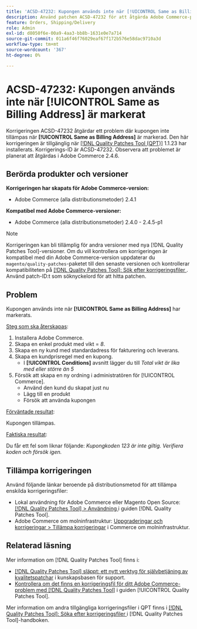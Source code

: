 ```yaml
---
title: 'ACSD-47232: Kupongen används inte när [!UICONTROL Same as Billing Address] är markerat'
description: Använd patchen ACSD-47232 för att åtgärda Adobe Commerce-problemet där kupong inte tillämpas när [!UICONTROL Same as Billing Address] är markerad.
feature: Orders, Shipping/Delivery
role: Admin
exl-id: d8050f6e-00a9-4aa3-bb8b-1631e0e7a714
source-git-commit: 011a6f46f76029eaf67f172b576e58dac9710a3d
workflow-type: tm+mt
source-wordcount: '367'
ht-degree: 0%

---
```


# ACSD-47232: Kupongen används inte när [!UICONTROL Same as Billing Address] är markerat

Korrigeringen ACSD-47232 åtgärdar ett problem där kupongen inte tillämpas när **[!UICONTROL Same as Billing Address]** är markerad. Den här korrigeringen är tillgänglig när [[!DNL Quality Patches Tool (QPT)]](https://experienceleague.adobe.com/sv/docs/commerce-operations/tools/quality-patches-tool/quality-patches-tool-to-self-serve-quality-patches) 1.1.23 har installerats. Korrigerings-ID är ACSD-47232. Observera att problemet är planerat att åtgärdas i Adobe Commerce 2.4.6.

## Berörda produkter och versioner

**Korrigeringen har skapats för Adobe Commerce-version:**

* Adobe Commerce (alla distributionsmetoder) 2.4.1

**Kompatibel med Adobe Commerce-versioner:**

* Adobe Commerce (alla distributionsmetoder) 2.4.0 - 2.4.5-p1

>[!NOTE]
>
>Korrigeringen kan bli tillämplig för andra versioner med nya [!DNL Quality Patches Tool]-versioner. Om du vill kontrollera om korrigeringen är kompatibel med din Adobe Commerce-version uppdaterar du `magento/quality-patches`-paketet till den senaste versionen och kontrollerar kompatibiliteten på [[!DNL Quality Patches Tool]: Sök efter korrigeringsfiler ](https://experienceleague.adobe.com/tools/commerce-quality-patches/index.html?lang=sv-SE). Använd patch-ID:t som söknyckelord för att hitta patchen.

## Problem

Kupongen används inte när **[!UICONTROL Same as Billing Address]** har markerats.

<u>Steg som ska återskapas</u>:

1. Installera Adobe Commerce.
1. Skapa en enkel produkt med vikt = *8*.
1. Skapa en ny kund med standardadress för fakturering och leverans.
1. Skapa en kundprisregel med en kupong.
   * I **[!UICONTROL Conditions]** avsnitt lägger du till *Total vikt är lika med eller större än 5*
1. Försök att skapa en ny ordning i administratören för [!UICONTROL Commerce].
   * Använd den kund du skapat just nu
   * Lägg till en produkt
   * Försök att använda kupongen

<u>Förväntade resultat</u>:

Kupongen tillämpas.

<u>Faktiska resultat</u>:

Du får ett fel som liknar följande: *Kupongkoden 123 är inte giltig. Verifiera koden och försök igen.*

## Tillämpa korrigeringen

Använd följande länkar beroende på distributionsmetod för att tillämpa enskilda korrigeringsfiler:

* Lokal användning för Adobe Commerce eller Magento Open Source: [[!DNL Quality Patches Tool] > Användning ](/help/tools/quality-patches-tool/usage.md) i guiden [!DNL Quality Patches Tool].
* Adobe Commerce om molninfrastruktur: [Uppgraderingar och korrigeringar > Tillämpa korrigeringar](https://experienceleague.adobe.com/docs/commerce-cloud-service/user-guide/develop/upgrade/apply-patches.html?lang=sv-SE) i Commerce om molninfrastruktur.

## Relaterad läsning

Mer information om [!DNL Quality Patches Tool] finns i:

* [[!DNL Quality Patches Tool] släppt: ett nytt verktyg för självbetjäning av kvalitetspatchar](https://experienceleague.adobe.com/sv/docs/commerce-operations/tools/quality-patches-tool/quality-patches-tool-to-self-serve-quality-patches) i kunskapsbasen för support.
* [Kontrollera om det finns en korrigeringsfil för ditt Adobe Commerce-problem med  [!DNL Quality Patches Tool]](/help/tools/quality-patches-tool/patches-available-in-qpt/check-patch-for-magento-issue-with-magento-quality-patches.md) i guiden [!UICONTROL Quality Patches Tool].


Mer information om andra tillgängliga korrigeringsfiler i QPT finns i [[!DNL Quality Patches Tool]: Söka efter korrigeringsfiler ](https://experienceleague.adobe.com/tools/commerce-quality-patches/index.html?lang=sv-SE) i [!DNL Quality Patches Tool]-handboken.
